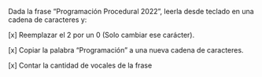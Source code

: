 Dada la frase “Programación Procedural 2022”, leerla desde teclado en una cadena de caracteres y:

[x] Reemplazar el 2 por un 0 (Solo cambiar ese carácter).

[x] Copiar la palabra “Programación” a una nueva cadena de caracteres.

[x] Contar la cantidad de vocales de la frase
